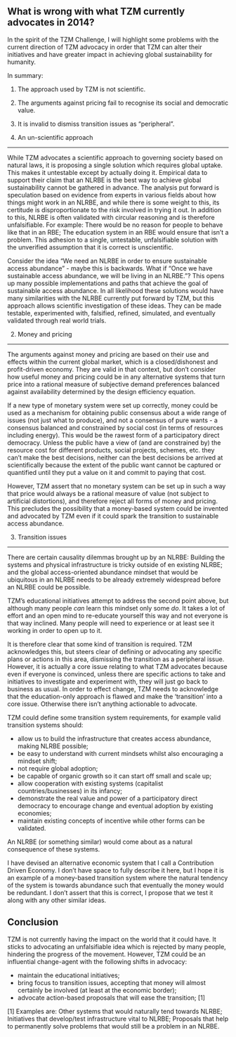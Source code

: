 What is wrong with what TZM currently advocates in 2014?
---

In the spirit of the TZM Challenge, I will highlight some problems with the current direction of TZM advocacy in order that TZM can alter their initiatives and have greater impact in achieving global sustainability for humanity.

In summary:

1. The approach used by TZM is not scientific.
2. The arguments against pricing fail to recognise its social and democratic value.
3. It is invalid to dismiss transition issues as “peripheral”.


1. An un-scientific approach
---

While TZM advocates a scientific approach to governing society based on natural laws, it is proposing a single solution which requires global uptake. This makes it untestable except by actually doing it. Empirical data to support their claim that an NLRBE is the best way to achieve global sustainability cannot be gathered in advance. The analysis put forward is speculation based on evidence from experts in various fields about how things might work in an NLRBE, and while there is some weight to this, its certitude is disproportionate to the risk involved in trying it out. In addition to this, NLRBE is often validated with circular reasoning and is therefore unfalsifiable. For example: There would be no reason for people to behave like that in an RBE; The education system in an RBE would ensure that isn’t a problem. This adhesion to a single, untestable, unfalsifiable solution with the unverified assumption that it is correct is unscientific.

Consider the idea “We need an NLRBE in order to ensure sustainable access abundance” - maybe this is backwards. What if “Once we have sustainable access abundance, we will be living in an NLRBE.”? This opens up many possible implementations and paths that achieve the goal of sustainable access abundance. In all likelihood these solutions would have many similarities with the NLRBE currently put forward by TZM, but this approach allows scientific investigation of these ideas. They can be made testable, experimented with, falsified, refined, simulated, and eventually validated through real world trials.


2. Money and pricing
---

The arguments against money and pricing are based on their use and effects within the current global market, which is a closed/dishonest and profit-driven economy. They are valid in that context, but don’t consider how useful money and pricing could be in any alternative systems that turn price into a rational measure of subjective demand preferences balanced against availability determined by the design efficiency equation.

If a new type of monetary system were set up correctly, money could be used as a mechanism for obtaining public consensus about a wide range of issues (not just what to produce), and not a consensus of pure wants - a consensus balanced and constrained by social cost (in terms of resources including energy). This would be the rawest form of a participatory direct democracy. Unless the public have a view of (and are constrained by) the resource cost for different products, social projects, schemes, etc. they can’t make the best decisions, neither can the best decisions be arrived at scientifically because the extent of the public want cannot be captured or quantified until they put a value on it and commit to paying that cost.

However, TZM assert that no monetary system can be set up in such a way that price would always be a rational measure of value (not subject to artificial distortions), and therefore reject all forms of money and pricing. This precludes the possibility that a money-based system could be invented and advocated by TZM even if it could spark the transition to sustainable access abundance.


3. Transition issues
---

There are certain causality dilemmas brought up by an NLRBE: Building the systems and physical infrastructure is tricky outside of en existing NLRBE; and the global access-oriented abundance mindset that would be ubiquitous in an NLRBE needs to be already extremely widespread before an NLRBE could be possible.

TZM’s educational initiatives attempt to address the second point above, but although many people *can* learn this mindset only some *do*. It takes a lot of effort and an open mind to re-educate yourself this way and not everyone is that way inclined. Many people will need to experience or at least see it working in order to open up to it.

It is therefore clear that some kind of transition is required. TZM acknowledges this, but steers clear of defining or advocating any specific plans or actions in this area, dismissing the transition as a peripheral issue. However, it is actually a core issue relating to what TZM advocates because even if everyone is convinced, unless there are specific actions to take and initiatives to investigate and experiment with, they will just go back to business as usual. In order to effect change, TZM needs to acknowledge that the education-only approach is flawed and make the ‘transition’ into a core issue. Otherwise there isn’t anything actionable to advocate.

TZM could define some transition system requirements, for example valid transition systems should:
* allow us to build the infrastructure that creates access abundance, making NLRBE possible;
* be easy to understand with current mindsets whilst also encouraging a mindset shift;
* not require global adoption;
* be capable of organic growth so it can start off small and scale up;
* allow cooperation with existing systems (capitalist countries/businesses) in its infancy; 
* demonstrate the real value and power of a participatory direct democracy to encourage change and eventual adoption by existing economies;
* maintain existing concepts of incentive while other forms can be validated.

An NLRBE (or something similar) would come about as a natural consequence of these systems.

I have devised an alternative economic system that I call a Contribution Driven Economy. I don’t have space to fully describe it here, but I hope it is an example of a money-based transition system where the natural tendency of the system is towards abundance such that eventually the money would be redundant. I don’t assert that this is correct, I propose that we test it along with any other similar ideas.

Conclusion
---

TZM is not currently having the impact on the world that it could have. It sticks to advocating an unfalsifiable idea which is rejected by many people, hindering the progress of the movement. However, TZM could be an influential change-agent with the following shifts in advocacy:
* maintain the educational initiatives;
* bring focus to transition issues, accepting that money will almost certainly be involved (at least at the economic border);
* advocate action-based proposals that will ease the transition; [1]

[1] Examples are: Other systems that would naturally tend towards NLRBE; Initiatives that develop/test infrastructure vital to NLRBE; Proposals that help to permanently solve problems that would still be a problem in an NLRBE.
